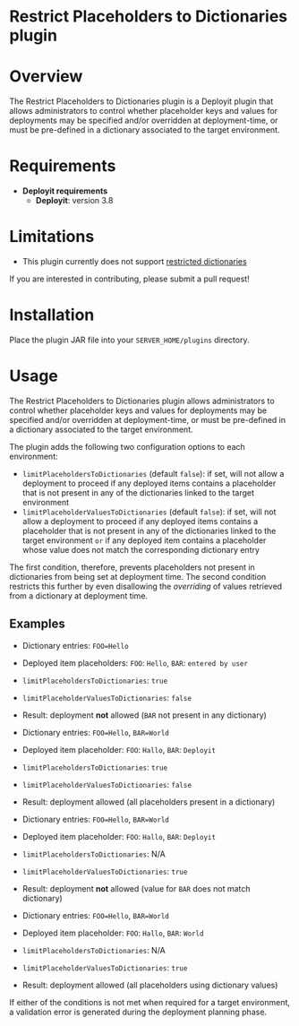 # Restrict Placeholders to Dictionaries plugin

# Overview #

The Restrict Placeholders to Dictionaries plugin is a Deployit plugin that allows administrators to control whether placeholder keys and values for deployments may be specified and/or overridden at deployment-time, or must be pre-defined in a dictionary associated to the target environment.

# Requirements #

* **Deployit requirements**
  * **Deployit**: version 3.8

# Limitations #

* This plugin currently does not support [restricted dictionaries](http://docs.xebialabs.com/releases/latest/deployit/referencemanual.html#dictionaries)

If you are interested in contributing, please submit a pull request!

# Installation #

Place the plugin JAR file into your `SERVER_HOME/plugins` directory.

# Usage

The Restrict Placeholders to Dictionaries plugin allows administrators to control whether placeholder keys and values for deployments may be specified and/or overridden at deployment-time, or must be pre-defined in a dictionary associated to the target environment.

The plugin adds the following two configuration options to each environment:

* `limitPlaceholdersToDictionaries` (default `false`): if set, will not allow a deployment to proceed if any deployed items contains a placeholder that is not present in any of the dictionaries linked to the target environment
* `limitPlaceholderValuesToDictionaries` (default `false`): if set, will not allow a deployment to proceed if any deployed items contains a placeholder that is not present in any of the dictionaries linked to the target environment `or` if any deployed item contains a placeholder whose value does not match the corresponding dictionary entry

The first condition, therefore, prevents placeholders not present in dictionaries from being set at deployment time. The second condition restricts this further by even disallowing the _overriding_ of values retrieved from a dictionary at deployment time.

## Examples

* Dictionary entries: `FOO=Hello`
* Deployed item placeholders: `FOO`: `Hello`, `BAR`: `entered by user`
* `limitPlaceholdersToDictionaries`: `true`
* `limitPlaceholderValuesToDictionaries`: `false`
* Result: deployment **not** allowed (`BAR` not present in any dictionary)

* Dictionary entries: `FOO=Hello`, `BAR=World`
* Deployed item placeholder: `FOO`: `Hallo`, `BAR`: `Deployit`
* `limitPlaceholdersToDictionaries`: `true`
* `limitPlaceholderValuesToDictionaries`: `false`
* Result: deployment allowed (all placeholders present in a dictionary)

* Dictionary entries: `FOO=Hello`, `BAR=World`
* Deployed item placeholder: `FOO`: `Hallo`, `BAR`: `Deployit`
* `limitPlaceholdersToDictionaries`: N/A
* `limitPlaceholderValuesToDictionaries`: `true`
* Result: deployment **not** allowed (value for `BAR` does not match dictionary)

* Dictionary entries: `FOO=Hello`, `BAR=World`
* Deployed item placeholder: `FOO`: `Hallo`, `BAR`: `World`
* `limitPlaceholdersToDictionaries`: N/A
* `limitPlaceholderValuesToDictionaries`: `true`
* Result: deployment allowed (all placeholders using dictionary values)

If either of the conditions is not met when required for a target environment, a validation error is generated during the deployment planning phase.